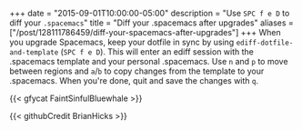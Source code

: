 +++
date = "2015-09-01T10:00:00-05:00"
description = "Use `SPC f e D` to diff your `.spacemacs`"
title = "Diff your .spacemacs after upgrades"
aliases = ["/post/128111786459/diff-your-spacemacs-after-upgrades"]
+++
When you upgrade Spacemacs, keep your dotfile in sync by using
`ediff-dotfile-and-template` (`SPC f e D`). This will enter an ediff session
with the .spacemacs template and your personal .spacemacs. Use `n` and `p` to
move between regions and `a`/`b` to copy changes from the template to your
.spacemacs. When you're done, quit and save the changes with `q`.

{{< gfycat FaintSinfulBluewhale >}}

{{< githubCredit BrianHicks >}}
